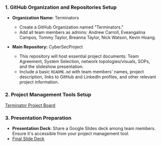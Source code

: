 ### 1. GitHub Organization and Repositories Setup

- **Organization Name:** Terminators
   - Create a GitHub Organization named "Terminators."
   - Add all team members as admins: Andrew Carroll, Eveangalina Campos, Tommy Taylor, Breanna Taylor, Nick Watson, Kevin Hoang.

- **Main Repository:** CyberSecProject
   - This repository will host essential project documents: Team Agreement, System Selection, network topologies/visuals, SOPs, and the slideshow presentation.
   - Include a basic `README.md` with team members' names, project description, links to GitHub and LinkedIn profiles, and other relevant project information.

### 2. Project Management Tools Setup
[Terminator Project Board](https://github.com/orgs/Cyber-Final/projects/1)

### 3. Presentation Preparation

- **Presentation Deck**: Share a Google Slides deck among team members. Ensure it's accessible from your project management tool.
- [Final Slide Deck](https://docs.google.com/presentation/d/1IV40CIkdNfMc9Y5XTqtp_qyP1-Vj0AwVCB3lI8AePew/edit#slide=id.g2a928df11dc_1_0)
